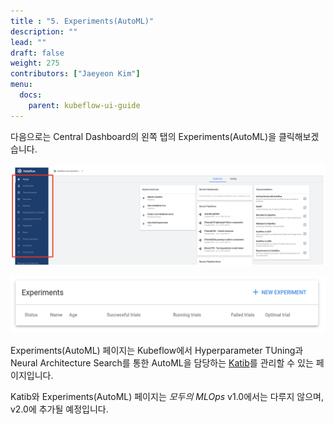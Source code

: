 ```yaml
---
title : "5. Experiments(AutoML)"
description: ""
lead: ""
draft: false
weight: 275
contributors: ["Jaeyeon Kim"]
menu:
  docs:
    parent: kubeflow-ui-guide
---
```


다음으로는 Central Dashboard의 왼쪽 탭의 Experiments(AutoML)을 클릭해보겠습니다.

<p align="center">
  <img src="/images/docs/kubeflow-dashboard-guide/left-tabs.png" title="left-tabs"/>
</p>

<p align="center">
  <img src="/images/docs/kubeflow-dashboard-guide/automl.png" title="left-tabs"/>
</p>

Experiments(AutoML) 페이지는 Kubeflow에서 Hyperparameter TUning과 Neural Architecture Search를 통한 AutoML을 담당하는 [Katib](https://www.kubeflow.org/docs/components/katib/overview/)를 관리할 수 있는 페이지입니다.

Katib와 Experiments(AutoML) 페이지는 *모두의 MLOps* v1.0에서는 다루지 않으며, v2.0에 추가될 예정입니다.
